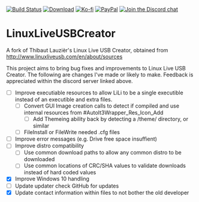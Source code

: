 [![Build Status](https://img.shields.io/github/workflow/status/rcmaehl/LinuxLiveUSBCreator/lili)](https://github.com/rcmaehl/LinuxLiveUSBCreator/actions?query=workflow%3Alili)
[![Download](https://img.shields.io/github/v/release/rcmaehl/LinuxLiveUSBCreator)](https://github.com/rcmaehl/LinuxLiveUSBCreator/releases/latest/)
[![Ko-fi](https://img.shields.io/badge/Support%20me%20on-Ko--fi-FF5E5B.svg?logo=ko-fi)](https://ko-fi.com/rcmaehl)
[![PayPal](https://img.shields.io/badge/Donate%20on-PayPal-00457C.svg?logo=paypal)](https://paypal.me/rhsky)
[![Join the Discord chat](https://img.shields.io/badge/Discord-chat-7289da.svg?&logo=discord)](https://discord.gg/uBnBcBx)


# LinuxLiveUSBCreator
A fork of Thibaut Lauzièr's Linux Live USB Creator, obtained from http://www.linuxliveusb.com/en/about/sources

This project aims to bring bug fixes and improvements to Linux Live USB Creator. The following are changes I've made or likely to make. Feedback is appreciated within the discord server linked above.

- [ ] Improve executiable resources to allow LiLi to be a single executible instead of an executible and extra files.
    - [ ] Convert GUI Image creation calls to detect if compiled and use internal resources from #AutoIt3Wrapper_Res_Icon_Add
        - [ ] Add Themeing ability back by detecting a /theme/ directory, or similar
    - [ ] FileInstall or FileWrite needed .cfg files
- [ ] Improve error messages (e.g. Drive free space insuffient)
- [ ] Improve distro compatibility
    - [ ] Use common download paths to allow any common distro to be downloaded
    - [ ] Use common locations of CRC/SHA values to validate downloads instead of hard coded values
- [x] Improve Windows 10 handling
- [ ] Update updater check GitHub for updates
- [x] Update contact information within files to not bother the old developer

